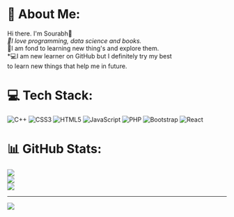 # 💫 About Me:
Hi there. I'm Sourabh👋<br>*🚀I love programming, data science and books.<br>*🌱I am fond to learning new thing's and explore them.<br>*💻I am new learner on GitHub but I definitely try my best<br>   to learn new things that help me in future.  <br>


# 💻 Tech Stack:
![C++](https://img.shields.io/badge/c++-%2300599C.svg?style=for-the-badge&logo=c%2B%2B&logoColor=white) ![CSS3](https://img.shields.io/badge/css3-%231572B6.svg?style=for-the-badge&logo=css3&logoColor=white) ![HTML5](https://img.shields.io/badge/html5-%23E34F26.svg?style=for-the-badge&logo=html5&logoColor=white) ![JavaScript](https://img.shields.io/badge/javascript-%23323330.svg?style=for-the-badge&logo=javascript&logoColor=%23F7DF1E) ![PHP](https://img.shields.io/badge/php-%23777BB4.svg?style=for-the-badge&logo=php&logoColor=white) ![Bootstrap](https://img.shields.io/badge/bootstrap-%23563D7C.svg?style=for-the-badge&logo=bootstrap&logoColor=white) ![React](https://img.shields.io/badge/react-%2320232a.svg?style=for-the-badge&logo=react&logoColor=%2361DAFB)
# 📊 GitHub Stats:
![](https://github-readme-stats.vercel.app/api?username=sourabh1111111&theme=dark&hide_border=false&include_all_commits=true&count_private=true)<br/>
![](https://github-readme-streak-stats.herokuapp.com/?user=sourabh1111111&theme=dark&hide_border=false)<br/>
![](https://github-readme-stats.vercel.app/api/top-langs/?username=sourabh1111111&theme=dark&hide_border=false&include_all_commits=true&count_private=true&layout=compact)

---
[![](https://visitcount.itsvg.in/api?id=sourabh1111111&icon=0&color=0)](https://visitcount.itsvg.in)

<!-- Proudly created with GPRM ( https://gprm.itsvg.in ) -->
